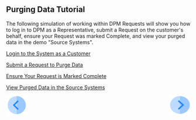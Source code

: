 ## Purging Data Tutorial

The following simulation of working within DPM Requests will show you how to log in to DPM as a Representative, submit a Request on the customer's behalf, ensure your Request was marked Complete, and view your purged data in the demo "Source Systems".

[Login to the System as a Customer](03_02_Purging_Login.md)

[Submit a Request to Purge Data](03_03_Purging_Submit_a_Request_to_Purge.md)

[Ensure Your Request is Marked Complete](03_04_Purging_Ensure_Marked_Complete.md)

[View Purged Data in the Source Systems](03_05_Purging_View_Your_Data.md)



[![Previous](../images/Previous.png)]( 01_Purging_Data_Main.md)[<img align="right" width="60" height="54" src="../images/Next.png">](03_02_Purging_Login.md)
